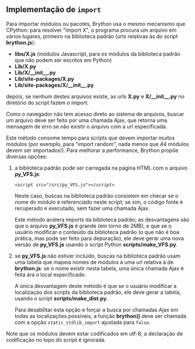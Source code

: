 Implementação de `import`
-------------------------

Para importar módulos ou pacotes, Brython usa o mesmo mecanismo que
CPython: para resolver "import X", o programa procura um arquivo em
vários lugares, primeiro na biblioteca padrão (urls relativas às do
script __brython.js__):

- __libs/X.js__ (módulos Javascript, para os módulos da biblioteca
  padrão que não podem ser escritos em Python)
- __Lib/X.py__
- __Lib/X/\_\_init\_\_.py__
- __Lib/site-packages/X.py__
- __Lib/site-packages/X/\_\_init\_\_.py__

depois, se nenhum destes arquivos existe, as urls __X.py__ e
__X/\_\_init\_\_.py__ no diretório do script fazem o import.

Como o navegador não tem acesso direto ao sistema de arquivos, buscar
um arquivo deve ser feito por uma chamada Ajax, que retorna uma
mensagem de erro se não existir o arquivo com a url especificada.

Este método consome tempo para scripts que devem importar muitos
módulos (por exemplo, para "import random", nada menos que 44 módulos devem ser importados!). Para melhorar a performance, Brython propõe diversas opções:

1. a biblioteca padrão pode ser carregada na página HTML com o arquivo
   __py\_VFS.js__:

   `<script src="/src/py_VFS.js"></script>`

   Neste caso, buscas na biblioteca padrão consistem em checar se o
   nome do módulo é referenciado neste script; se sim, o código fonte
   é recuperado e executado, sem fazer uma chamada Ajax.

   Este método acelera imports da biblioteca padrão; as desvantagens
   são que o arquivo __py\_VFS.js__ é grande (em torno de 2MB), e que
   se o usuário modificar o conteúdo da biblioteca padrão (o que não é
   boa prática, mas pode ser feito para depuração), ele deve gerar uma
   nova versão de __py\_VFS.js__ usando o script Python __scripts/make\_VFS.py__.

2. se __py\_VFS.js__ não estiver incluído, buscas na biblioteca padrão
   usam uma tabela que mapeia nomes de módulos a uma url relativa à de
   __brython.js__: se o nome existir nesta tabela, uma única chamada
   Ajax é feita ára o local especificado.

   A única desvantagem deste método é que se o usuário modificar a
   localização dos scripts da biblioteca padrão, ele deve gerar a
   tabela, usando o script __scripts/make\_dist.py__.

   Para desabilitar esta opção e forçar a busca por chamadas Ajax em
   todas as localizações possíveis, a função __brython()__ deve ser
   chamada com a opção `static_stdlib_import` ajustada para `false`.

Note que os módulos devem estar codificados em utf-8; a declaração de
codificação no topo do script é ignorada.
